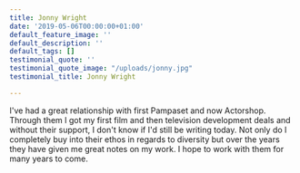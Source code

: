 ```yaml
---
title: Jonny Wright
date: '2019-05-06T00:00:00+01:00'
default_feature_image: ''
default_description: ''
default_tags: []
testimonial_quote: ''
testimonial_quote_image: "/uploads/jonny.jpg"
testimonial_title: Jonny Wright

---
```

I've had a great relationship with first Pampaset and now Actorshop. Through them I got my first film and then television development deals and without their support, I don't know if I'd still be writing today.  Not only do I completely buy into their ethos in regards to diversity but over the years they have given me great notes on my work.  I hope to work with them for many years to come.